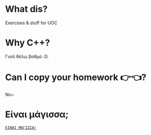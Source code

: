 # What dis?
Exercises & stuff for UOC

# Why C++?
Γιατί θέλω βαθμό :D.

# Can I copy your homework 👉👈? 
No~

# Είναι μάγισσα;
[`ΕΙΝΑΙ ΜΑΓΙΣΣΑ!`](https://www.youtube.com/watch?v=05ea7ASEIkE)
